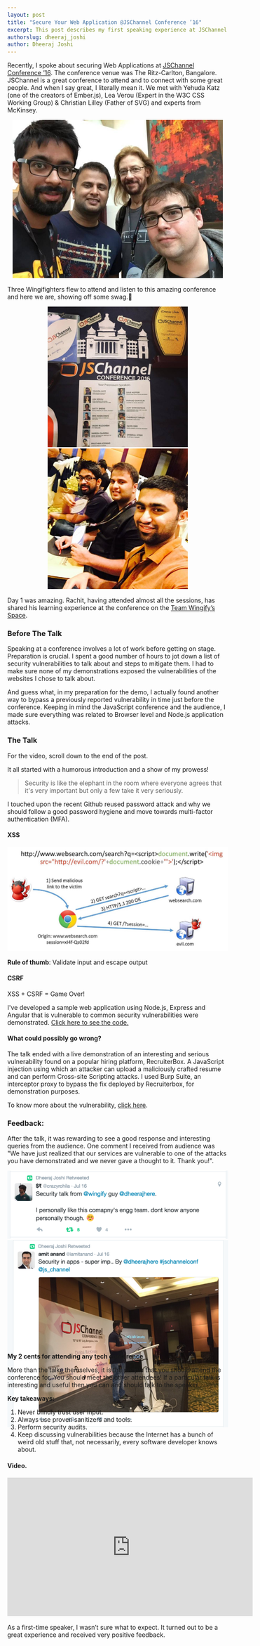 ```yaml
---
layout: post
title: "Secure Your Web Application @JSChannel Conference ’16"
excerpt: This post describes my first speaking experience at JSChannel Conference 2016 and what I learned from it.
authorslug: dheeraj_joshi
author: Dheeraj Joshi
---
```



Recently, I spoke about securing Web Applications at [JSChannel Conference ’16][1]. The conference venue was The Ritz-Carlton, Bangalore.
JSChannel is a great conference to attend and to connect with some great people. And when I say great, I literally mean it. We met with Yehuda Katz (one of the creators of Ember.js), Lea Verou (Expert in the W3C CSS Working Group) & Christian Lilley (Father of SVG) and experts from McKinsey.

<p style="text-align: center;">
    <img width="480" height="360px" src="/images/2016/08/jschannel_speakers.jpg">
</p>

Three Wingifighters flew to attend and listen to this amazing conference and here we are, showing off some swag.🤘

<p style="text-align: center;">
    <img style="width:320px !important" src="/images/2016/08/jschannel_swag.jpg">
    <img style="width:320px !important" src="/images/2016/08/wingifighters.jpg">
</p>

Day 1 was amazing. Rachit, having attended almost all the sessions, has shared his learning experience at the conference on the [Team Wingify’s Space][2].

### Before The Talk

Speaking at a conference involves a lot of work before getting on stage. Preparation is crucial. I spent a good number of hours to jot down a list of security vulnerabilities to talk about and steps to mitigate them. I had to make sure none of my demonstrations exposed the vulnerabilities of the websites I chose to talk about.

And guess what, in my preparation for the demo, I actually found another way to bypass a previously reported vulnerability in time just before the conference.
Keeping in mind the JavaScript conference and the audience, I made sure everything was related to Browser level and Node.js application attacks.

### The Talk

<div style="width: 100%">
    <script async class="speakerdeck-embed" data-id="73bbddb59072472a88de3b22005089f1" data-ratio="1.77777777777778" src="//speakerdeck.com/assets/embed.js"></script>
    <p>For the video, scroll down to the end of the post.</p>
</div>

It all started with a humorous introduction and a show of my prowess!
> Security is like the elephant in the room where everyone agrees that it's very important but only a few take it very seriously.

I touched upon the recent Github reused password attack and why we should follow a good password hygiene and move towards multi-factor authentication (MFA).

#### XSS

<img src="/images/2016/08/jschannel_xss.jpeg">

**Rule of thumb**: Validate input and escape output

#### CSRF

XSS + CSRF = Game Over!

I've developed a sample web application using Node.js, Express and Angular that is vulnerable to common security vulnerabilities were demonstrated. <a href='https://github.com/djadmin/vulnerable-app' target='_blank'>Click here to see the code.</a>

#### What could possibly go wrong?

The talk ended with a live demonstration of an interesting and serious vulnerability found on a popular hiring platform, RecruiterBox. A JavaScript injection using which an attacker can upload a maliciously crafted resume and can perform Cross-site Scripting attacks. I used Burp Suite, an interceptor proxy to bypass the fix deployed by Recruiterbox, for demonstration purposes.

To know more about the vulnerability, [click here][3].

### Feedback:

After the talk, it was rewarding to see a good response and interesting queries from the audience. One comment I received from audience was "We have just realized that our services are vulnerable to one of the attacks you have demonstrated and we never gave a thought to it. Thank you!".

<script>Galleria.run('#jschannel-gallery');</script>
<div id="jschannel-gallery" style="height: 400px;">
    <img src="/images/2016/08/jschannel_resp1.png">
    <img src="/images/2016/08/jschannel_resp2.png">
</div>


__My 2 cents for attending any tech conference__

More than the talks themselves, it is the people that you should attend the conference for. You should meet the other attendees! If a particular talk is interesting and useful then you can and should talk to the speaker.

__Key takeaways:__

1.  Never blindly trust user input.
2.  Always use proven sanitizers and tools.
3.  Perform security audits.
4.  Keep discussing vulnerabilities because the Internet has a bunch of weird old stuff that, not necessarily, every software developer knows about.


#### Video.

<iframe width="560" height="315" src="https://www.youtube.com/embed/XaHkHBtth-U" frameborder="0" allowfullscreen></iframe>

As a first-time speaker, I wasn’t sure what to expect. It turned out to be a great experience and received very positive feedback.

  [1]: http://2016.jschannel.com
  [2]: http://team.wingify.com/a-wingifighters-account-of-speaking-and-listening-at-the-jschannel
  [3]: https://medium.com/@dheerajhere/hiring-made-so-easy-security-write-up-c717a152c21c



